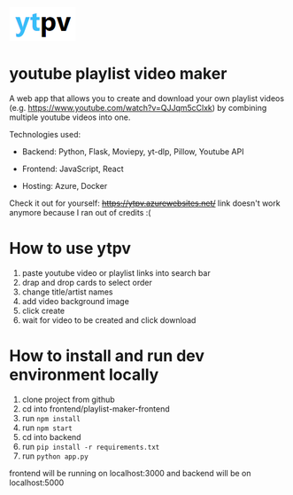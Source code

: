 ![ytpv logo](/logo.PNG)

# youtube playlist video maker

A web app that allows you to create and download your own playlist videos (e.g. https://www.youtube.com/watch?v=QJJqm5cClxk) by combining multiple youtube videos into one.

Technologies used:

- Backend: Python, Flask, Moviepy, yt-dlp, Pillow, Youtube API

- Frontend: JavaScript, React

- Hosting: Azure, Docker

Check it out for yourself: ~~https://ytpv.azurewebsites.net/~~ link doesn't work anymore because I ran out of credits :(

# How to use ytpv

1. paste youtube video or playlist links into search bar
2. drap and drop cards to select order
3. change title/artist names
4. add video background image
5. click create
6. wait for video to be created and click download

# How to install and run dev environment locally

1. clone project from github
2. cd into frontend/playlist-maker-frontend
3. run `npm install`
4. run `npm start`
5. cd into backend
6. run `pip install -r requirements.txt`
7. run `python app.py`

frontend will be running on localhost:3000 and backend will be on localhost:5000
